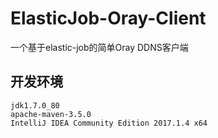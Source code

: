 # ElasticJob-Oray-Client
一个基于elastic-job的简单Oray DDNS客户端

##  开发环境

```
jdk1.7.0_80
apache-maven-3.5.0
IntelliJ IDEA Community Edition 2017.1.4 x64
```
